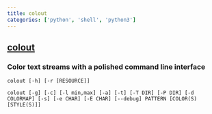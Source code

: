 ```yaml
---
title: colout
categories: ['python', 'shell', 'python3']
---
```

## [colout](https://github.com/nojhan/colout)

### Color text streams with a polished command line interface


`colout [-h] [-r [RESOURCE]]`

`colout [-g] [-c] [-l min,max] [-a] [-t] [-T DIR] [-P DIR] [-d COLORMAP] [-s] [-e CHAR] [-E CHAR] [--debug] PATTERN [COLOR(S) [STYLE(S)]]`
